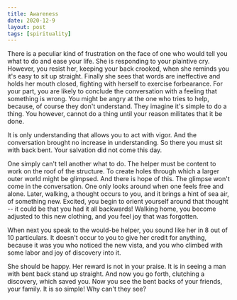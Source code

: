 ```yaml
---
title: Awareness
date: 2020-12-9
layout: post
tags: [spirituality]
---
```


There is a peculiar kind of frustration on the face of one who would tell you
what to do and ease your life. She is responding to your plaintive cry.
However, you resist her, keeping your back crooked, when she reminds you it's
easy to sit up straight. Finally she sees that words are ineffective and holds
her mouth closed, fighting with herself to exercise forbearance. For your part,
you are likely to conclude the conversation with a feeling that something is
wrong. You might be angry at the one who tries to help, because, of course they
don't understand. They imagine it's simple to do a thing. You however, cannot
do a thing until your reason militates that it be done.

It is only understanding that allows you to act with vigor. And the
conversation brought no increase in understanding. So there you must sit with
back bent. Your salvation did not come this day.

One simply can't tell another what to do. The helper must be content to work on
the roof of the structure. To create holes through which a larger outer world
might be glimpsed. And there is hope of this. The glimpse won't come in the
conversation. One only looks around when one feels free and alone. Later,
walking, a thought occurs to you, and it brings a hint of sea air, of something
new. Excited, you begin to orient yourself around that thought -- it could be
that you had it all backwards! Walking home, you become adjusted to this new
clothing, and you feel joy that was forgotten.

When next you speak to the would-be helper, you sound like her in 8 out of 10
particulars. It doesn't occur to you to give her credit for anything, because
it was you who noticed the new vista, and you who climbed with some labor and
joy of discovery into it.

She should be happy. Her reward is not in your praise. It is in seeing a man
with bent back stand up straight. And now you go forth, clutching a discovery,
which saved you. Now you see the bent backs of your friends, your family. It is
so simple! Why can't they see?

